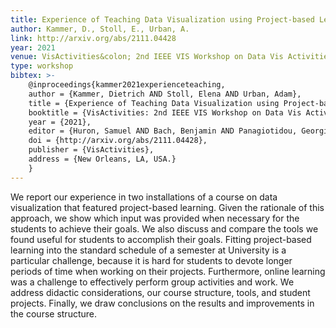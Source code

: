 ```yaml
---
title: Experience of Teaching Data Visualization using Project-based Learning
author: Kammer, D., Stoll, E., Urban, A.
link: http://arxiv.org/abs/2111.04428
year: 2021
venue: VisActivities&colon; 2nd IEEE VIS Workshop on Data Vis Activities to Facilitate Learning, Reflecting, Discussing, and Designing, held in conjunction with IEEE VIS 2021. http://visactivities.github.io/
type: workshop
bibtex: >-
    @inproceedings{kammer2021experienceteaching,
    author = {Kammer, Dietrich AND Stoll, Elena AND Urban, Adam},
    title = {Experience of Teaching Data Visualization using Project-based Learning},
    booktitle = {VisActivities: 2nd IEEE VIS Workshop on Data Vis Activities to Facilitate Learning, Reflecting, Discussing, and Designing, held in conjunction with IEEE VIS 2021, New Orleans, LA, USA. 2021},
    year = {2021},
    editor = {Huron, Samuel AND Bach, Benjamin AND Panagiotidou, Georgia AND Keck, Mandy AND Roberts, Jonathan C. AND Carpendale, Sheelagh},
    doi = {http://arxiv.org/abs/2111.04428},
    publisher = {VisActivities},
    address = {New Orleans, LA, USA.}
    }
---
```

We report our experience in two installations of a course on data visualization that featured project-based learning. Given the rationale of this approach, we show which input was provided when necessary for the students to achieve their goals. We also discuss and compare the tools we found useful for students to accomplish their goals. Fitting project-based learning into the standard schedule of a semester at University is a particular challenge, because it is hard for students to devote longer periods of time when working on their projects. Furthermore, online learning was a challenge to effectively perform group activities and work. We address didactic considerations, our course structure, tools, and student projects. Finally, we draw conclusions on the results and improvements in the course structure.
